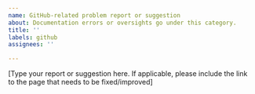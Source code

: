 ```yaml
---
name: GitHub-related problem report or suggestion
about: Documentation errors or oversights go under this category.
title: ''
labels: github
assignees: ''

---
```


[Type your report or suggestion here. If applicable, please include the link to the page that needs to be fixed/improved]
